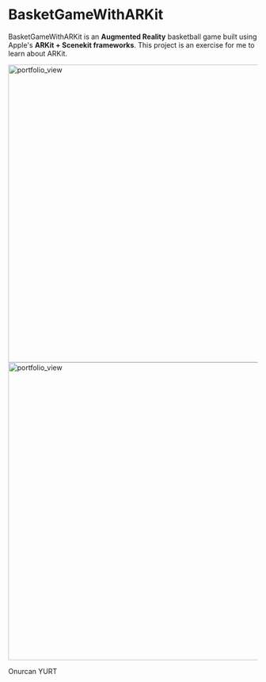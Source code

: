 # BasketGameWithARKit


BasketGameWithARKit is an **Augmented Reality** basketball game built using Apple's **ARKit + Scenekit frameworks**. This project is an exercise for me to learn about ARKit.


<img width="600" alt="portfolio_view" src="https://www.onurcanyurt.com/tw_github_photos/b1.jpg">

<img width="600" alt="portfolio_view" src="https://www.onurcanyurt.com/tw_github_photos/b2.jpg">

Onurcan YURT
